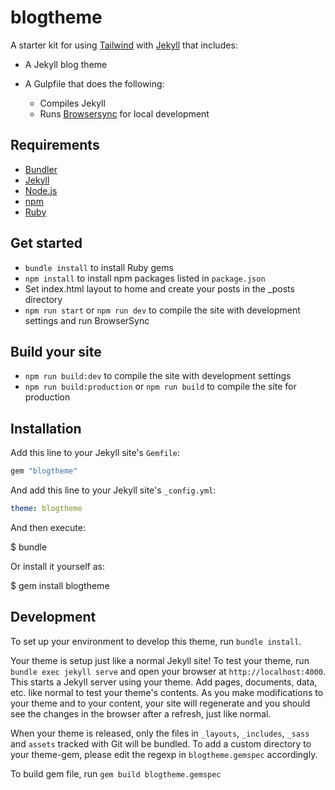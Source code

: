 # blogtheme

A starter kit for using [Tailwind](https://tailwindcss.com) with [Jekyll](https://jekyllrb.com/) that includes:
* A Jekyll blog theme
* A Gulpfile that does the following:

    * Compiles Jekyll
    * Runs [Browsersync](https://www.browsersync.io/) for local development

## Requirements
* [Bundler](http://bundler.io/)
* [Jekyll](https://jekyllrb.com/)
* [Node.js](https://nodejs.org/en/)
* [npm](https://www.npmjs.com/)
* [Ruby](https://www.ruby-lang.org/en/)

## Get started
* `bundle install` to install Ruby gems
* `npm install` to install npm packages listed in `package.json`
* Set index.html layout to home and create your posts in the _posts directory
* `npm run start` or `npm run dev` to compile the site with development settings and run BrowserSync

## Build your site
* `npm run build:dev` to compile the site with development settings
* `npm run build:production` or `npm run build` to compile the site for production

## Installation

Add this line to your Jekyll site's `Gemfile`:

```ruby
gem "blogtheme"
```

And add this line to your Jekyll site's `_config.yml`:

```yaml
theme: blogtheme
```

And then execute:

  $ bundle

Or install it yourself as:

  $ gem install blogtheme


## Development

To set up your environment to develop this theme, run `bundle install`.

Your theme is setup just like a normal Jekyll site! To test your theme, run `bundle exec jekyll serve` and open your browser at `http://localhost:4000`. This starts a Jekyll server using your theme. Add pages, documents, data, etc. like normal to test your theme's contents. As you make modifications to your theme and to your content, your site will regenerate and you should see the changes in the browser after a refresh, just like normal.

When your theme is released, only the files in `_layouts`, `_includes`, `_sass` and `assets` tracked with Git will be bundled.
To add a custom directory to your theme-gem, please edit the regexp in `blogtheme.gemspec` accordingly.

To build gem file, run `gem build blogtheme.gemspec`
